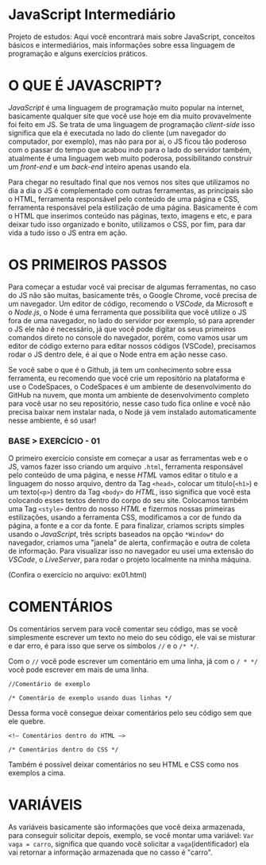 # JavaScript Intermediário
Projeto de estudos: Aqui você encontrará mais sobre JavaScript, conceitos básicos e intermediários, mais informações sobre essa linguagem de programação e alguns exercícios práticos.

# O QUE É JAVASCRIPT?

*JavaScript* é uma linguagem de programação muito popular na internet, basicamente qualquer site que você use hoje em dia muito provavelmente foi feito em JS. Se trata de uma linguagem de programação *client-side* isso significa que ela é executada no lado do cliente (um navegador do computador, por exemplo), mas não para por ai, o JS ficou tão poderoso com o passar do tempo que acabou indo para o lado do servidor também, atualmente é uma linguagem web muito poderosa, possibilitando construir um *front-end* e um *back-end* inteiro apenas usando ela.

Para chegar no resultado final que nos vemos nos sites que utilizamos no dia a dia o JS é complementado com outras ferramentas, as principais são o HTML, ferramenta responsável pelo conteúdo de uma página e CSS, ferramenta responsável pela estilização de uma página. Basicamente é com o HTML que inserimos conteúdo nas páginas, texto, imagens e etc, e para deixar tudo isso organizado e bonito, utilizamos o CSS, por fim, para dar vida a tudo isso o JS entra em ação.

# OS PRIMEIROS PASSOS

Para começar a estudar você vai precisar de algumas ferramentas, no caso do JS não são muitas, basicamente três, o Google Chrome, você precisa de um navegador. Um editor de código, recomendo o *VSCode*, da Microsoft e o *Node.js*, o Node é uma ferramenta que possibilita que você utilize o JS fora de uma navegador, no lado do servidor por exemplo, só para aprender o JS ele não é necessário, já que você pode digitar os seus primeiros comandos direto no console do navegador, porém, como vamos usar um editor de código externo para editar nossos códigos (VSCode), precisamos rodar o JS dentro dele, é ai que o Node entra em ação nesse caso.

Se você sabe o que é o Github, já tem um conhecimento sobre essa ferramenta, eu recomendo que você crie um repositório na plataforma e use o CodeSpaces, o CodeSpaces é um ambiente de desenvolvimento do GitHub na nuvem, que monta um ambiente de desenvolvimento completo para você usar no seu repositório, nesse caso tudo fica online e você não precisa baixar nem instalar nada, o Node já vem instalado automaticamente nesse ambiente, é só usar!

### BASE > EXERCÍCIO - 01
O primeiro exercício consiste em começar a usar as ferramentas web e o JS, vamos fazer isso criando um arquivo `.html`, ferramenta responsável pelo conteúdo de uma página, e nesse *HTML* vamos editar o titulo e a linguagem do nosso arquivo, dentro da Tag `<head>`, colocar um titulo(`<h1>`) e um texto(`<p>`) dentro da Tag `<body>` do *HTML*, isso significa que você esta colocando esses textos dentro do corpo do seu site. Colocamos também uma Tag `<style>` dentro do nosso *HTML* e fizermos nossas primeiras estilizações, usando a ferramenta CSS, modificamos a cor de fundo da página, a fonte e a cor da fonte. E para finalizar, criamos scripts simples usando o *JavaScript*, três scripts baseados na opção `*Window*` do navegador, criamos uma "janela" de alerta, confirmação e outra de coleta de informação. Para visualizar isso no navegador eu usei uma extensão do *VSCode*, o *LiveServer*, para rodar o projeto localmente na minha máquina.

(Confira o exercício no arquivo: ex01.html)

# COMENTÁRIOS

Os comentários servem para você comentar seu código, mas se você simplesmente escrever um texto no meio do seu código, ele vai se misturar e dar erro, é para isso que serve os símbolos `//` e o `/* */`*.* 

Com o `//`  você pode escrever um comentário em uma linha, já com o `/ * */` você pode escrever em mais de uma linha.

`//Comentário de exemplo`

`/*
Comentário de exemplo
usando duas linhas
*/`

Dessa forma você consegue deixar comentários pelo seu código sem que ele quebre.

`<!— Comentários dentro do HTML —>`

`/* Comentários dentro do CSS */`

Também é possível deixar comentários no seu HTML e CSS como nos exemplos a cima.

# VARIÁVEIS

As variáveis basicamente são informações que você deixa armazenada, para conseguir solicitar depois, exemplo, se você montar uma variável: `Var vaga = carro`, significa que quando você solicitar a `vaga`(identificador) ela vai retornar a informação armazenada que no casso é "carro".
